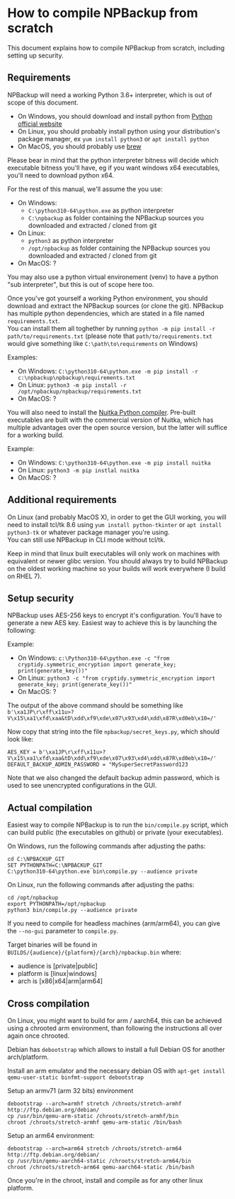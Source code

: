 # How to compile NPBackup from scratch

This document explains how to compile NPBackup from scratch, including setting up security.  

## Requirements

NPBackup will need a working Python 3.6+ interpreter, which is out of scope of this document.  
- On Windows, you should download and install python from [Python official website](https://www.python.org)
- On Linux, you should probably install python using your distribution's package manager, ex `yum install python3` or `apt install python`
- On MacOS, you should probably use [brew](https://brew.sh)

Please bear in mind that the python interpreter bitness will decide which executable bitness you'll have, eg if you want windows x64 executables, you'll need to download python x64.

For the rest of this manual, we'll assume the you use:
- On Windows:
  - `C:\python310-64\python.exe` as python interpreter
  - `C:\npbackup` as folder containing the NPBackup sources you downloaded and extracted / cloned from git
- On Linux:
  - `python3` as python interpreter
  - `/opt/npbackup` as folder containing the NPBackup sources you downloaded and extracted / cloned from git
- On MacOS: ?

You may also use a python virtual environement (venv) to have a python "sub interpreter", but this is out of scope here too.

Once you've got yourself a working Python environment, you should download and extract the NPBackup sources (or clone the git). NPBackup has multiple python dependencies, which are stated in a file named `requirements.txt`.  
You can install them all toghether by running `python -m pip install -r path/to/requirements.txt` (please note that `path/to/requirements.txt` would give something like `C:\path\to\requirements` on Windows)

Examples:
- On Windows: `C:\python310-64\python.exe -m pip install -r c:\npbackup\npbackup\requirements.txt`
- On Linux: `python3 -m pip install -r /opt/npbackup/npbackup/requirements.txt`
- On MacOS: ?


You will also need to install the [Nuitka Python compiler](https://www.nuitka.net). Pre-built executables are built with the commercial version of Nuitka, which has multiple advantages over the open source version, but the latter will suffice for a working build.

Example:
- On Windows: `C:\python310-64\python.exe -m pip install nuitka`
- On Linux: `python3 -m pip instlal nuitka`
- On MacOS: ?

## Additional requirements

On Linux (and probably MacOS X), in order to get the GUI working, you will need to install tcl/tk 8.6 using `yum install python-tkinter` or `apt install python3-tk` or whatever package manager you're using.  
You can still use NPBackup in CLI mode without tcl/tk.

Keep in mind that linux built executables will only work on machines with equivalent or newer glibc version. You should always try to build NPBackup on the oldest working machine so your builds will work everywhere (I build on RHEL 7).

## Setup security

NPBackup uses AES-256 keys to encrypt it's configuration. You'll have to generate a new AES key.
Easiest way to achieve this is by launching the following:

Example:
- On Windows: `c:\Python310-64\python.exe -c "from cryptidy.symmetric_encryption import generate_key; print(generate_key())"`
- On Linux: `python3 -c "from cryptidy.symmetric_encryption import generate_key; print(generate_key())"`
- On MacOS: ?

The output of the above command should be something like `b'\xa1JP\r\xff\x11u>?V\x15\xa1\xfd\xaa&tD\xdd\xf9\xde\x07\x93\xd4\xdd\x87R\xd0eb\x10=/'`

Now copy that string into the file `npbackup/secret_keys.py`, which should look like:
```
AES_KEY = b'\xa1JP\r\xff\x11u>?V\x15\xa1\xfd\xaa&tD\xdd\xf9\xde\x07\x93\xd4\xdd\x87R\xd0eb\x10=/'
DEFAULT_BACKUP_ADMIN_PASSWORD = "MySuperSecretPassword123
```

Note that we also changed the default backup admin password, which is used to see unencrypted configurations in the GUI.

## Actual compilation

Easiest way to compile NPBackup is to run the `bin/compile.py` script, which can build public (the executables on github) or private (your executables).

On Windows, run the following commands after adjusting the paths:
```
cd C:\NPBACKUP_GIT
SET PYTHONPATH=C:\NPBACKUP_GIT
C:\python310-64\python.exe bin\compile.py --audience private
```

On Linux, run the following commands after adjusting the paths:
```
cd /opt/npbackup
export PYTHONPATH=/opt/npbackup
python3 bin/compile.py --audience private
```

If you need to compile for headless machines (arm/arm64), you can give the `--no-gui` parameter to `compile.py`.  

Target binaries will be found in `BUILDS/{audience}/{platform}/{arch}/npbackup.bin` where:
- audience is [private|public]
- platform is [linux|windows]
- arch is [x86|x64|arm|arm64]

## Cross compilation

On Linux, you might want to build for arm / aarch64, this can be achieved using a chrooted arm environment, than following the instructions all over again once chrooted.

Debian has `debootstrap` which allows to install a full Debian OS for another arch/platform.

Install an arm emulator and the necessary debian OS with `apt-get install qemu-user-static binfmt-support debootstrap`

Setup an armv71 (arm 32 bits) environment
```
debootstrap --arch=armhf stretch /chroots/stretch-armhf http://ftp.debian.org/debian/
cp /usr/bin/qemu-arm-static /chroots/stretch-armhf/bin
chroot /chroots/stretch-armhf qemu-arm-static /bin/bash
```

Setup an arm64 environment:
```
debootstrap --arch=arm64 stretch /chroots/stretch-arm64 http://ftp.debian.org/debian/
cp /usr/bin/qemu-aarch64-static /chroots/stretch-arm64/bin
chroot /chroots/stretch-arm64 qemu-aarch64-static /bin/bash
```

Once you're in the chroot, install and compile as for any other linux platform.
